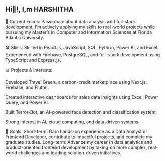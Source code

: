 ## Hi👋!, I,m HARSHITHA

🌟 Current Focus: Passionate about data analysis and full-stack development, I'm actively applying my skills to real-world projects while pursuing my Master’s in Computer and Information Sciences at Florida Atlantic University.

🛠️ Skills: Skilled in React.js, JavaScript, SQL, Python, Power BI, and Excel. Experienced with Firebase, PostgreSQL, and full-stack development using TypeScript and Express.js.

📊 Projects & Interests:

Developed Travel Green, a carbon-credit marketplace using Next.js, Firebase, and Flutter.

Created interactive dashboards for sales data insights using Excel, Power Query, and Power BI.

Built Terror-Bot, an AI-powered face detection and classification system.

Strong interest in AI, cloud computing, and data-driven systems.

🎯 Goals:
Short-term: Gain hands-on experience as a Data Analyst or Frontend Developer, contribute to impactful projects, and complete my graduate studies.
Long-term: Advance my career in data analytics and product-oriented frontend development by taking on more complex, real-world challenges and leading solution-driven initiatives.

<!--
**harshi2520/harshi2520** is a ✨ _special_ ✨ repository because its `README.md` (this file) appears on your GitHub profile.

Here are some ideas to get you started:

- 🔭 I’m currently working on ...!

- 🌱 I’m currently learning ...
- 👯 I’m looking to collaborate on ...
- 🤔 I’m looking for help with ...
- 💬 Ask me about ...
- 📫 How to reach me: ...
- 😄 Pronouns: ...
- ⚡ Fun fact: ...
-->

